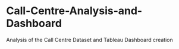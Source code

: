 # Call-Centre-Analysis-and-Dashboard
Analysis of the Call Centre Dataset and Tableau Dashboard creation

